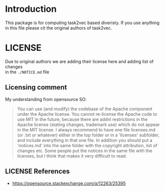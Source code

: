 # Introduction

This package is for computing task2vec based diveristy.
If you use anything in this file please cit the original authors of task2vec.

# LICENSE

Due to original authors  we are adding their license here and adding list of changes  
in the `./NOTICE.md` file

## Licensing comment

My understanding from opensource SO:
> You can use (and modify) the codebase of the Apache component under the Apache license. You cannot re-license the 
> Apache code to use MIT in the future, because there are addnl restrictions in the Apache license (stating changes, 
> trademark use) which do not appear in the MIT license.
> I always recommend to have one file licenses.md (or .txt or whatever) either in the top folder or in a 
> 'licenses' subfolder, and include everything in that one file. In addition you should put a 'notices.md' into the 
> same folder with the copyright attribution, list of changes etc. Some people put the notices in the same file with 
> the licenses, but I think that makes it very difficult to read.

## LICENSE References
- https://opensource.stackexchange.com/q/12263/25395